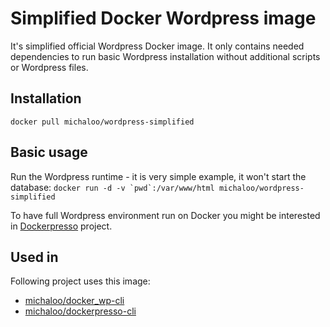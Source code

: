 # Simplified Docker Wordpress image

It's simplified official Wordpress Docker image. It only contains
needed dependencies to run basic Wordpress installation without additional scripts or Wordpress files.

## Installation

`docker pull michaloo/wordpress-simplified`

## Basic usage

Run the Wordpress runtime - it is very simple example, it won't start the database:
```docker run -d -v `pwd`:/var/www/html michaloo/wordpress-simplified```

To have full Wordpress environment run on Docker you might be interested in [Dockerpresso](https://github.com/michaloo/dockerpresso) project.

## Used in

Following project uses this image:

* [michaloo/docker_wp-cli](https://github.com/michaloo/docker_wp-cli)
* [michaloo/dockerpresso-cli](https://github.com/michaloo/dockerpresso-cli)
